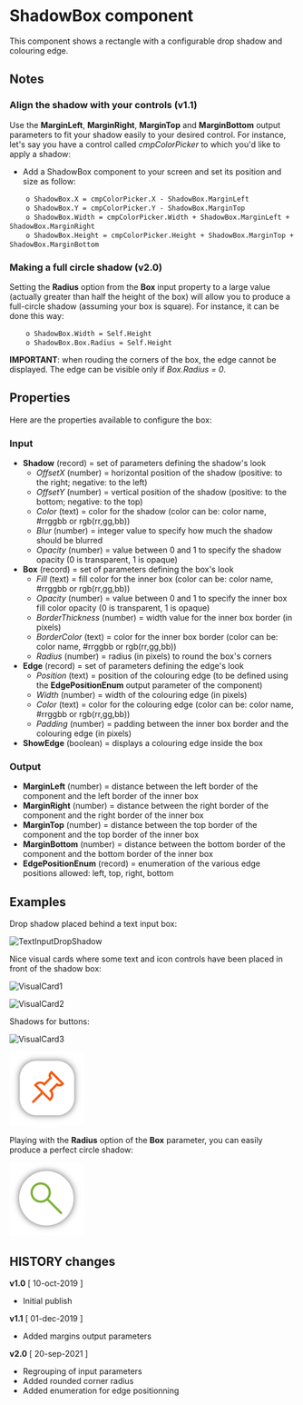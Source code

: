 # ShadowBox component
This component shows a rectangle with a configurable drop shadow and colouring edge.

## Notes
### Align the shadow with your controls (v1.1)
Use the **MarginLeft**, **MarginRight**, **MarginTop** and **MarginBottom** output parameters to fit your shadow easily to your desired control.
For instance, let's say you have a control called *cmpColorPicker* to which you'd like to apply a shadow:
- Add a ShadowBox component to your screen and set its position and size as follow:
```
    o ShadowBox.X = cmpColorPicker.X - ShadowBox.MarginLeft
    o ShadowBox.Y = cmpColorPicker.Y - ShadowBox.MarginTop
    o ShadowBox.Width = cmpColorPicker.Width + ShadowBox.MarginLeft + ShadowBox.MarginRight
    o ShadowBox.Height = cmpColorPicker.Height + ShadowBox.MarginTop + ShadowBox.MarginBottom
```
### Making a full circle shadow (v2.0)
Setting the **Radius** option from the **Box** input property to a large value (actually greater than half the height of the box) will allow you to produce a full-circle shadow (assuming your box is square). For instance, it can be done this way:
```
    o ShadowBox.Width = Self.Height
    o ShadowBox.Box.Radius = Self.Height
```
**IMPORTANT**: when rouding the corners of the box, the edge cannot be displayed. The edge can be visible only if *Box.Radius = 0*.

## Properties
Here are the properties available to configure the box:
### Input
- **Shadow** (record) = set of parameters defining the shadow's look
    - *OffsetX* (number) = horizontal position of the shadow (positive: to the right; negative: to the left)
    - *OffsetY* (number) = vertical position of the shadow (positive: to the bottom; negative: to the top)
    - *Color* (text) = color for the shadow (color can be: color name, #rrggbb or rgb(rr,gg,bb))
    - *Blur* (number) = integer value to specify how much the shadow should be blurred
    - *Opacity* (number) = value between 0 and 1 to specify the shadow opacity (0 is transparent, 1 is opaque)
- **Box** (record) = set of parameters defining the box's look
    - *Fill* (text) = fill color for the inner box (color can be: color name, #rrggbb or rgb(rr,gg,bb))
    - *Opacity* (number) = value between 0 and 1 to specify the inner box fill color opacity (0 is transparent, 1 is opaque)
    - *BorderThickness* (number) = width value for the inner box border (in pixels)
    - *BorderColor* (text) = color for the inner box border (color can be: color name, #rrggbb or rgb(rr,gg,bb))
    - *Radius* (number) = radius (in pixels) to round the box's corners
- **Edge** (record) = set of parameters defining the edge's look
    - *Position* (text) = position of the colouring edge (to be defined using the **EdgePositionEnum** output parameter of the component)
    - *Width* (number) = width of the colouring edge (in pixels)
    - *Color* (text) = color for the colouring edge (color can be: color name, #rrggbb or rgb(rr,gg,bb))
    - *Padding* (number) = padding between the inner box border and the colouring edge (in pixels)
- **ShowEdge** (boolean) = displays a colouring edge inside the box
### Output
- **MarginLeft** (number) = distance between the left border of the component and the left border of the inner box
- **MarginRight** (number) = distance between the right border of the component and the right border of the inner box
- **MarginTop** (number) = distance between the top border of the component and the top border of the inner box
- **MarginBottom** (number) = distance between the bottom border of the component and the bottom border of the inner box
- **EdgePositionEnum** (record) = enumeration of the various edge positions allowed: left, top, right, bottom

## Examples
Drop shadow placed behind a text input box:

![TextInputDropShadow](images/TextBoxDropShadow.gif)

Nice visual cards where some text and icon controls have been placed in front of the shadow box:

![VisualCard1](images/ShadowBoxVisualCard1.png)

![VisualCard2](images/ShadowBoxVisualCard2.png)

Shadows for buttons:

![VisualCard3](images/ShadowBoxVisualCard3.png)

![RoundedShadowBox](images/RoundedShadowBox.png)

Playing with the **Radius** option of the **Box** parameter, you can easily produce a perfect circle shadow:

![CircleShadowBox](images/CircleShadowBox.png)

## HISTORY changes
**v1.0** [ 10-oct-2019 ]
- Initial publish

**v1.1**  [ 01-dec-2019 ]
- Added margins output parameters

**v2.0**  [ 20-sep-2021 ]
- Regrouping of input parameters
- Added rounded corner radius
- Added enumeration for edge positionning
